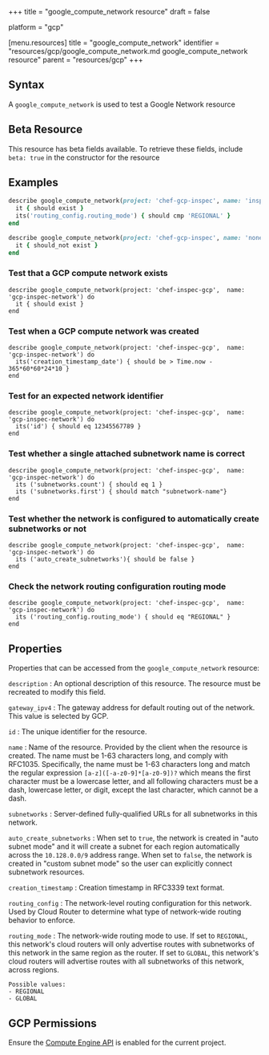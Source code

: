 +++
title = "google_compute_network resource"
draft = false

platform = "gcp"

[menu.resources]
    title = "google_compute_network"
    identifier = "resources/gcp/google_compute_network.md google_compute_network resource"
    parent = "resources/gcp"
+++

## Syntax

A `google_compute_network` is used to test a Google Network resource

## Beta Resource

This resource has beta fields available. To retrieve these fields, include `beta: true` in the constructor for the resource

## Examples

```ruby
describe google_compute_network(project: 'chef-gcp-inspec', name: 'inspec-network') do
  it { should exist }
  its('routing_config.routing_mode') { should cmp 'REGIONAL' }
end

describe google_compute_network(project: 'chef-gcp-inspec', name: 'nonexistent') do
  it { should_not exist }
end
```

### Test that a GCP compute network exists

    describe google_compute_network(project: 'chef-inspec-gcp',  name: 'gcp-inspec-network') do
      it { should exist }
    end

### Test when a GCP compute network was created

    describe google_compute_network(project: 'chef-inspec-gcp',  name: 'gcp-inspec-network') do
      its('creation_timestamp_date') { should be > Time.now - 365*60*60*24*10 }
    end

### Test for an expected network identifier

    describe google_compute_network(project: 'chef-inspec-gcp',  name: 'gcp-inspec-network') do
      its('id') { should eq 12345567789 }
    end

### Test whether a single attached subnetwork name is correct

    describe google_compute_network(project: 'chef-inspec-gcp',  name: 'gcp-inspec-network') do
      its ('subnetworks.count') { should eq 1 }
      its ('subnetworks.first') { should match "subnetwork-name"}
    end

### Test whether the network is configured to automatically create subnetworks or not

    describe google_compute_network(project: 'chef-inspec-gcp',  name: 'gcp-inspec-network') do
      its ('auto_create_subnetworks'){ should be false }
    end

### Check the network routing configuration routing mode

    describe google_compute_network(project: 'chef-inspec-gcp',  name: 'gcp-inspec-network') do
      its ('routing_config.routing_mode') { should eq "REGIONAL" }
    end

## Properties

Properties that can be accessed from the `google_compute_network` resource:

`description`
: An optional description of this resource. The resource must be recreated to modify this field.

`gateway_ipv4`
: The gateway address for default routing out of the network. This value is selected by GCP.

`id`
: The unique identifier for the resource.

`name`
: Name of the resource. Provided by the client when the resource is created. The name must be 1-63 characters long, and comply with RFC1035. Specifically, the name must be 1-63 characters long and match the regular expression `[a-z]([-a-z0-9]*[a-z0-9])?` which means the first character must be a lowercase letter, and all following characters must be a dash, lowercase letter, or digit, except the last character, which cannot be a dash.

`subnetworks`
: Server-defined fully-qualified URLs for all subnetworks in this network.

`auto_create_subnetworks`
: When set to `true`, the network is created in "auto subnet mode" and it will create a subnet for each region automatically across the `10.128.0.0/9` address range. When set to `false`, the network is created in "custom subnet mode" so the user can explicitly connect subnetwork resources.

`creation_timestamp`
: Creation timestamp in RFC3339 text format.

`routing_config`
: The network-level routing configuration for this network. Used by Cloud Router to determine what type of network-wide routing behavior to enforce.

  `routing_mode`
  : The network-wide routing mode to use. If set to `REGIONAL`, this network's cloud routers will only advertise routes with subnetworks of this network in the same region as the router. If set to `GLOBAL`, this network's cloud routers will advertise routes with all subnetworks of this network, across regions.

    Possible values:
    - REGIONAL
    - GLOBAL

## GCP Permissions

Ensure the [Compute Engine API](https://console.cloud.google.com/apis/library/compute.googleapis.com/) is enabled for the current project.
